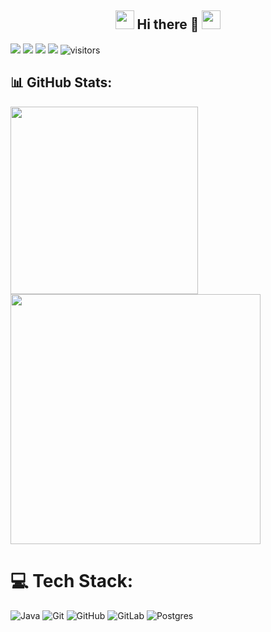 
## <center><img src="https://static.wikia.nocookie.net/dank_memer/images/c/ca/DankBinary.gif/revision/latest?cb=20211212183124" width="30px"> Hi there 🖖 <img src="https://static.wikia.nocookie.net/dank_memer/images/c/ca/DankBinary.gif/revision/latest?cb=20211212183124" width="30px">
</center>

<!--
**digiDevemon/digiDevemon** is a ✨ _special_ ✨ repository because its `README.md` (this file) appears on your GitHub profile.

Here are some ideas to get you started:

- 🔭 I’m currently working on ...
- 🌱 I’m currently learning ...
- 👯 I’m looking to collaborate on ...
- 🤔 I’m looking for help with ...
- 💬 Ask me about ...
- 📫 How to reach me: ...
- 😄 Pronouns: ...
- ⚡ Fun fact: ...
-->
<p>
    <a href="https://github.com/digiDevemon/digiDevemon"><img src="https://img.shields.io/badge/status-updating-brightgreen.svg"></a>
    <a href="https://github.com/digiDevemon/digiDevemon/graphs/contributors"><img src="https://img.shields.io/github/contributors/digiDevemon/digiDevemon?color=blue"></a>
    <a href="https://github.com/digiDevemon/digiDevemon/stargazers"><img src="https://img.shields.io/github/stars/digiDevemon/digiDevemon?logo=github"></a>
    <a href="https://github.com/digiDevemon/digiDevemon/network/members"><img src="https://img.shields.io/github/forks/digiDevemon/digiDevemon?color=blue&logo=github"></a>
    <img src="https://visitor-badge.laobi.icu/badge?page_id=digiDevemon" alt="visitors"/>
</p>

## 📊 GitHub Stats:

<p float="left">
    <img width=300 src='https://github-readme-stats.vercel.app/api/top-langs/?username=digiDevemon&theme=dark&hide_border=false&include_all_commits=true&count_private=false&layout=compact' />
    <img width=400 src='https://github-readme-streak-stats.herokuapp.com/?user=digiDevemon&theme=dark&hide_border=false' />
</p>

# 💻 Tech Stack:
![Java](https://img.shields.io/badge/java-%23ED8B00.svg?style=for-the-badge&logo=openjdk&logoColor=white) ![Git](https://img.shields.io/badge/git-%23F05033.svg?style=for-the-badge&logo=git&logoColor=white) ![GitHub](https://img.shields.io/badge/github-%23121011.svg?style=for-the-badge&logo=github&logoColor=white) ![GitLab](https://img.shields.io/badge/gitlab-%23181717.svg?style=for-the-badge&logo=gitlab&logoColor=white) ![Postgres](https://img.shields.io/badge/postgres-%23316192.svg?style=for-the-badge&logo=postgresql&logoColor=white) 


